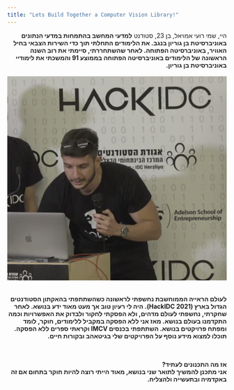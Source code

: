 ```yaml
---
title: "Lets Build Together a Computer Vision Library!"
---
```


<div dir="rtl">
היי, שמי רועי אמויאל, בן 23, סטודנט <b>למדעי המחשב בהתמחות במדעי הנתונים<b> באוניברסיטת בן גוריון בנגב. את הלימודים התחלתי תוך כדי השירות הצבאי בחיל האוויר, באוניברסיטה הפתוחה. לאחר שהשתחררתי, סיימתי את רוב השנה הראשונה של הלימודים באוניברסיטה הפתוחה בממוצע 91 והמשכתי את לימודיי באוניברסיטת בן גוריון.
<br><br><b>

<img src='images/royhackathon.png' alt='missing' />
<br><br>

לעולם הראייה הממוחשבת נחשפתי לראשונה כשהשתתפתי <b>בהאקתון הסטודנטים הגדול בארץ<b> 
(HackIDC 2021).
היה לי רעיון טוב אך מעט מאוד ידע בנושא. לאחר שחקרתי, נחשפתי לעולם מדהים, ולא הפסקתי לחקור ולבדוק את האפשרויות וכמה התקדמנו בעולם בנושא. 
מאז אני ללא הפסקה במקביל ללימודים, חוקר, לומד ומפתח פרויקטים בנושא. השתתפתי בכנסים 
IMCV
וקראתי ספרים ללא הפסקה. תוכלו למצוא מידע נוסף על הפרויקטים שלי בגיטאהב ובקורות חיים.

<br><br>
אז מה התכנונים לעתיד? <br>
אני מתכנן להמשיך לתואר שני בנושא, מאוד הייתי רוצה להיות חוקר בתחום אם זה באקדמיה ובתעשייה ולהצליח. <br>
